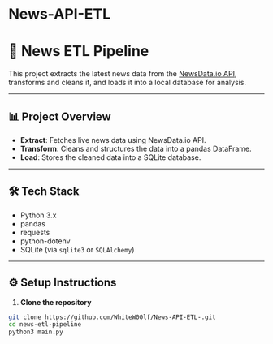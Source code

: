 # News-API-ETL
# 📰 News ETL Pipeline

This project extracts the latest news data from the [NewsData.io API](https://newsdata.io/), transforms and cleans it, and loads it into a local database for analysis.

---

## 📊 **Project Overview**

- **Extract**: Fetches live news data using NewsData.io API.
- **Transform**: Cleans and structures the data into a pandas DataFrame.
- **Load**: Stores the cleaned data into a SQLite database.

---

## 🛠 **Tech Stack**
- Python 3.x
- pandas
- requests
- python-dotenv
- SQLite (via `sqlite3` or `SQLAlchemy`)

---

## ⚙️ **Setup Instructions**

1. **Clone the repository**
```bash
git clone https://github.com/WhiteW00lf/News-API-ETL-.git
cd news-etl-pipeline
python3 main.py
```


